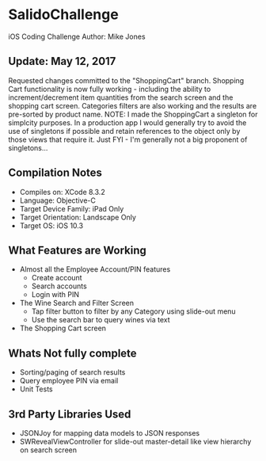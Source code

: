 # SalidoChallenge
iOS Coding Challenge
Author: Mike Jones

## Update: May 12, 2017
Requested changes committed to the "ShoppingCart" branch.  Shopping Cart functionality is now fully working - including the ability to increment/decrement item quantities from the search screen and the shopping cart screen.  Categories filters are also working and the results are pre-sorted by product name.  NOTE: I made the ShoppingCart a singleton for simplcity purposes.  In a production app I would generally try to avoid the use of singletons if possible and retain references to the object only by those views that require it. Just FYI - I'm generally not a big proponent of singletons...  

## Compilation Notes
- Compiles on: XCode 8.3.2
- Language: Objective-C
- Target Device Family: iPad Only
- Target Orientation: Landscape Only
- Target OS: iOS 10.3

## What Features are Working
- Almost all the Employee Account/PIN features
    - Create account
    - Search accounts
    - Login with PIN
- The Wine Search and Filter Screen
    - Tap filter button to filter by any Category using slide-out menu
    - Use the search bar to query wines via text
- The Shopping Cart screen

## Whats Not fully complete
- Sorting/paging of search results
- Query employee PIN via email
- Unit Tests

## 3rd Party Libraries Used
- JSONJoy for mapping data models to JSON responses
- SWRevealViewController for slide-out master-detail like view hierarchy on search screen


